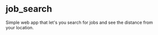 # job_search
Simple web app that let's you search for jobs and see the distance from your location. 
